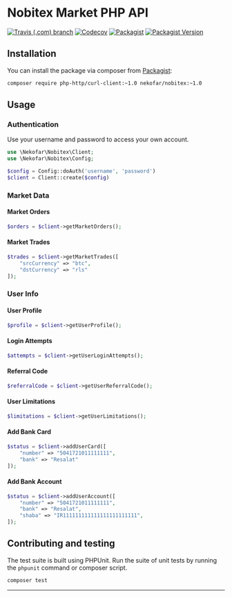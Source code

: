 # Nobitex Market PHP API

[![Travis (.com) branch](https://img.shields.io/travis/com/nekofar/nobitex-api-php/master.svg)][3]
[![Codecov](https://img.shields.io/codecov/c/gh/nekofar/nobitex-api-php.svg)][4]
[![Packagist](https://img.shields.io/packagist/l/nekofar/nobitex.svg)][2]
[![Packagist Version](https://img.shields.io/packagist/v/nekofar/nobitex.svg)][1]

## Installation

You can install the package via composer from [Packagist][1]:

```bash
composer require php-http/curl-client:~1.0 nekofar/nobitex:~1.0
```

## Usage

### Authentication
Use your username and password to access your own account.

```php
use \Nekofar\Nobitex\Client;
use \Nekofar\Nobitex\Config;

$config = Config::doAuth('username', 'password')
$client = Client::create($config)
```

### Market Data

#### Market Orders

```php
$orders = $client->getMarketOrders();
```

#### Market Trades

```php
$trades = $client->getMarketTrades([
    "srcCurrency" => "btc",
    "dstCurrency" => "rls"
]);
```

### User Info

#### User Profile

```php
$profile = $client->getUserProfile();
```

#### Login Attempts

```php
$attempts = $client->getUserLoginAttempts();
```

#### Referral Code

```php
$referralCode = $client->getUserReferralCode();
```

#### User Limitations 

```php
$limitations = $client->getUserLimitations();
```

#### Add Bank Card

```php
$status = $client->addUserCard([
    "number" => "5041721011111111",
    "bank" => "Resalat"
]);
```

#### Add Bank Account

```php
$status = $client->addUserAccount([
    "number" => "5041721011111111",
    "bank" => "Resalat",
    "shaba" => "IR111111111111111111111111",
]);
```

## Contributing and testing

The test suite is built using PHPUnit. Run the suite of unit tests by running
the `phpunit` command or composer script.

```bash
composer test
```

---
[1]: https://packagist.org/packages/nekofar/nobitex
[2]: https://github.com/nekofar/nobitex-api-php/blob/master/LICENSE
[3]: https://travis-ci.com/nekofar/nobitex-api-php
[4]: https://codecov.io/gh/nekofar/nobitex-api-php